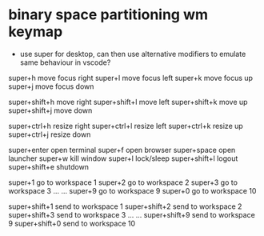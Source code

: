 
# binary space partitioning wm keymap

- use super for desktop, can then use alternative modifiers to emulate same behaviour in vscode?

super+h 	move focus right
super+l 	move focus left
super+k 	move focus up
super+j 	move focus down

super+shift+h 	move right
super+shift+l 	move left
super+shift+k 	move up
super+shift+j 	move down

super+ctrl+h 	resize right
super+ctrl+l 	resize left
super+ctrl+k 	resize up
super+ctrl+j 	resize down

super+enter 	open terminal
super+f 	open browser
super+space 	open launcher
super+w		kill window
super+l		lock/sleep
super+shift+l	logout
super+shift+e	shutdown

super+1		go to workspace 1
super+2 	go to workspace 2
super+3		go to workspace 3
...		...
super+9		go to workspace 9
super+0		go to workspace 10

super+shift+1	send to workspace 1
super+shift+2 	send to workspace 2
super+shift+3	send to workspace 3
...		...
super+shift+9	send to workspace 9
super+shift+0	send to workspace 10

